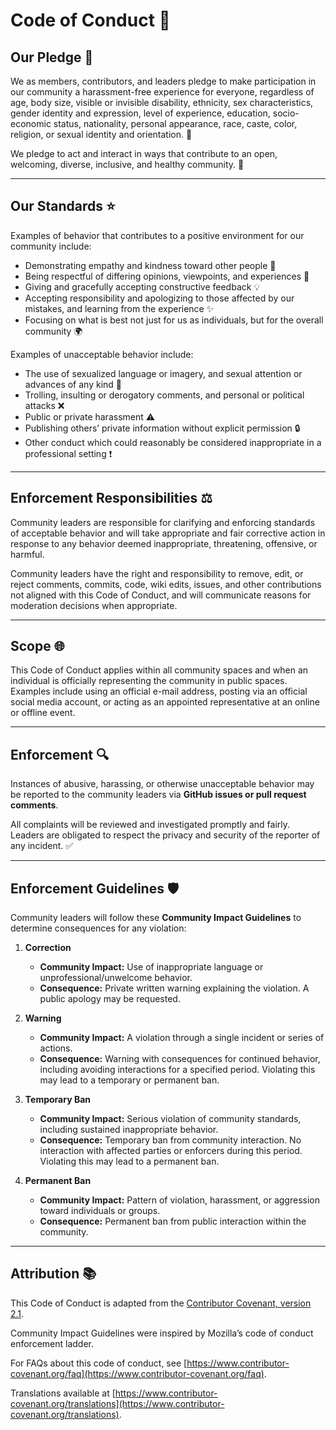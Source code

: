# Code of Conduct 📝

## Our Pledge 🤝
We as members, contributors, and leaders pledge to make participation in our community a harassment-free experience for everyone, regardless of age, body size, visible or invisible disability, ethnicity, sex characteristics, gender identity and expression, level of experience, education, socio-economic status, nationality, personal appearance, race, caste, color, religion, or sexual identity and orientation. 🌈

We pledge to act and interact in ways that contribute to an open, welcoming, diverse, inclusive, and healthy community. 💖

---

## Our Standards ⭐
Examples of behavior that contributes to a positive environment for our community include:  

- Demonstrating empathy and kindness toward other people 🤗  
- Being respectful of differing opinions, viewpoints, and experiences 🌟  
- Giving and gracefully accepting constructive feedback 💡  
- Accepting responsibility and apologizing to those affected by our mistakes, and learning from the experience ✨  
- Focusing on what is best not just for us as individuals, but for the overall community 🌍  

Examples of unacceptable behavior include:  

- The use of sexualized language or imagery, and sexual attention or advances of any kind 🚫  
- Trolling, insulting or derogatory comments, and personal or political attacks ❌  
- Public or private harassment ⚠️  
- Publishing others’ private information without explicit permission 🔒  
- Other conduct which could reasonably be considered inappropriate in a professional setting ❗  

---

## Enforcement Responsibilities ⚖️
Community leaders are responsible for clarifying and enforcing standards of acceptable behavior and will take appropriate and fair corrective action in response to any behavior deemed inappropriate, threatening, offensive, or harmful.

Community leaders have the right and responsibility to remove, edit, or reject comments, commits, code, wiki edits, issues, and other contributions not aligned with this Code of Conduct, and will communicate reasons for moderation decisions when appropriate.

---

## Scope 🌐
This Code of Conduct applies within all community spaces and when an individual is officially representing the community in public spaces. Examples include using an official e-mail address, posting via an official social media account, or acting as an appointed representative at an online or offline event.

---

## Enforcement 🔍
Instances of abusive, harassing, or otherwise unacceptable behavior may be reported to the community leaders via **GitHub issues or pull request comments**.  

All complaints will be reviewed and investigated promptly and fairly. Leaders are obligated to respect the privacy and security of the reporter of any incident. ✅  

---

## Enforcement Guidelines 🛡️
Community leaders will follow these **Community Impact Guidelines** to determine consequences for any violation:

1. **Correction**  
   - **Community Impact:** Use of inappropriate language or unprofessional/unwelcome behavior.  
   - **Consequence:** Private written warning explaining the violation. A public apology may be requested.

2. **Warning**  
   - **Community Impact:** A violation through a single incident or series of actions.  
   - **Consequence:** Warning with consequences for continued behavior, including avoiding interactions for a specified period. Violating this may lead to a temporary or permanent ban.

3. **Temporary Ban**  
   - **Community Impact:** Serious violation of community standards, including sustained inappropriate behavior.  
   - **Consequence:** Temporary ban from community interaction. No interaction with affected parties or enforcers during this period. Violating this may lead to a permanent ban.

4. **Permanent Ban**  
   - **Community Impact:** Pattern of violation, harassment, or aggression toward individuals or groups.  
   - **Consequence:** Permanent ban from public interaction within the community.  

---

## Attribution 📚
This Code of Conduct is adapted from the [Contributor Covenant, version 2.1](https://www.contributor-covenant.org/version/2/1/code_of_conduct.html).  

Community Impact Guidelines were inspired by Mozilla’s code of conduct enforcement ladder.  

For FAQs about this code of conduct, see [https://www.contributor-covenant.org/faq](https://www.contributor-covenant.org/faq).  

Translations available at [https://www.contributor-covenant.org/translations](https://www.contributor-covenant.org/translations).
